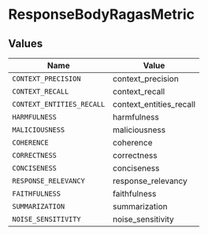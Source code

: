 # ResponseBodyRagasMetric


## Values

| Name                      | Value                     |
| ------------------------- | ------------------------- |
| `CONTEXT_PRECISION`       | context_precision         |
| `CONTEXT_RECALL`          | context_recall            |
| `CONTEXT_ENTITIES_RECALL` | context_entities_recall   |
| `HARMFULNESS`             | harmfulness               |
| `MALICIOUSNESS`           | maliciousness             |
| `COHERENCE`               | coherence                 |
| `CORRECTNESS`             | correctness               |
| `CONCISENESS`             | conciseness               |
| `RESPONSE_RELEVANCY`      | response_relevancy        |
| `FAITHFULNESS`            | faithfulness              |
| `SUMMARIZATION`           | summarization             |
| `NOISE_SENSITIVITY`       | noise_sensitivity         |